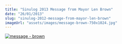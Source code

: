 ```yaml
---
title: "Sinulog 2013 Message from Mayor Len Brown"
date: "26/01/2013"
slug: "sinulog-2012-message-from-mayor-len-brown"
imageUrl: "assets/images/message-brown-750x1024.jpg"
---
```


[![message - brown](https://i0.wp.com/santonino-nz.org/wp-content/uploads/2013/01/message-brown-750x1024.jpg?resize=750%2C1024)](https://i0.wp.com/santonino-nz.org/wp-content/uploads/2013/01/message-brown.jpg)